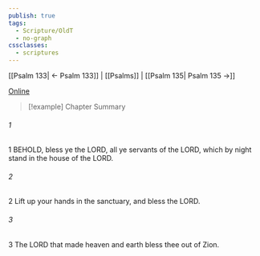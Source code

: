 ```yaml
---
publish: true
tags:
  - Scripture/OldT
  - no-graph
cssclasses:
  - scriptures
---
```

[[Psalm 133| ← Psalm 133]] | [[Psalms]] | [[Psalm 135| Psalm 135 →]]

[Online](https://churchofjesuschrist.org/study/scriptures/ot/ps/134?lang=eng)

>[!example] Chapter Summary
>
###### 1
1 BEHOLD, bless ye the LORD, all ye servants of the LORD, which by night stand in the house of the LORD.
###### 2
2 Lift up your hands in the sanctuary, and bless the LORD.
###### 3
3 The LORD that made heaven and earth bless thee out of Zion.



